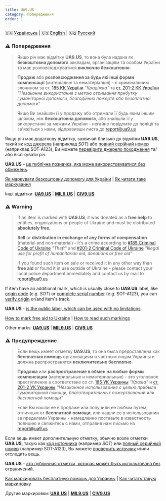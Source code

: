 ```yaml
---
title: UA9.US
category: Попередження
order: 1
---
```


🇺🇦 [Українська](#UA) \| 🇺🇸 [English](#EN) \| 🇦🇶 [Русский](#RU)

<a name="UA"></a>
### ⚠️ **Попередження**
> Якщо річ має відмітку **UA9.US**, то вона була надана як **безкоштовна допомога** закладам, організаціям та особам України та має розповсюджуватися **виключно безкоштовно**.
>
> **Продаж** або **розповсюдження за будь які інші форми компенсації** (матеріальні та нематеріальні) - є кримінальним злочином за ст. [185 КК України](https://protocol.ua/ua/kriminalniy_kodeks_ukraini_stattya_185/) _"Крадіжка"_ та [ст. 201-2 КК України](https://protocol.ua/ua/kriminalniy_kodeks_ukraini_stattya_201_2/) _"Незаконне використання з метою отримання прибутку гуманітарної допомоги, благодійних пожертв або безоплатної допомоги"_
> 
> Якщо Ви знайшли її у продажу або отримали її будь яким іншим шляхом, ніж **безкоштовна допомога**, або знайшли її у використанні за межами України - негайно повідомте до поліції та зв'яжіться з нами, відправивши листа до [report@ua9.us](mailto:report@ua9.us)

Якщо річ має додаткову відмітку, зазвичай близько до відмітки **UA9.US**, такий як [код джерела](/mark/sources/) (наприклад _SOT_) або [повний серійний номер](/mark/serials) (наприклад SOT-A123), Ви можете [перевірити джерело походження]((/mark/sources/)) та/або віслікувати річ.

**UA9.US** - [це публічна позначка, яка може використовуватися без обмежень](/about).

[Як маркувати безкоштовну допомогу для України](/mark/mark) \| [Як читати таке маркування](/mark/read)

Інші відмітки: **[UA9.US](/alert/generic)** \| **[MIL9.US](/alert/military)** \| **[CIV9.US](/alert/civil)**

<a name="EN"></a>
### ⚠️ **Warning**
> If an item is marked with **UA9.US**, it was donated as a **free help** to entities, organizations or people of Ukraine and must be distributed **absolutely free**.
>
> **Sell** or **distribution in exchange of any forms of compensation** (material and non-material) - it's a crime according to [#185 Criminal Code of Ukraine](https://protocol.ua/ua/kriminalniy_kodeks_ukraini_stattya_185/) _"Theft"_ and [#201-2 Criminal Code of Ukraine](https://protocol.ua/ua/kriminalniy_kodeks_ukraini_stattya_201_2/) _"Illegal use for profit of humanitarian aid, donations or free aid"_
> 
> If you found such item on sale or received it in any other way than **free aid** or found it in use outside of Ukraine - please contact your local police department immediately and contact us by mail to [report@ua9.us](mailto:report@ua9.us)

If item have an additional mark, which is usually close to **UA9.US** label, like [origin code](/mark/sources/) (e.g. _SOT_) or [complete serial number](/mark/serials) (e.g. SOT-A123), you can [verify origin]((/mark/sources/)) or/and item's track.

**UA9.US** - [is the public label, which can be used with no limitations](/about).

[How to mark free aid to Ukraine](/mark/mark_en) \| [How to read such markings](/mark/read_en)

Other marks: **[UA9.US](/alert/generic)** \| **[MIL9.US](/alert/military)** \| **[CIV9.US](/alert/civil)**

<a name="RU"></a>
### ⚠️ **Предупреждение**
> Если вещь имеет отметку **UA9.US**, то она была предоставлена как **бесплатная помощь** организациям и частным лицам Украины и должна распространятся **исключительно бесплатно**.
>
> **Продажа** или **распространение в обмен на любые формы компенсации** (материальные и нематериальные) - это уголовное преступление в соответствие со ст. [185 УК Украины](https://protocol.ua/ua/kriminalniy_kodeks_ukraini_stattya_185/) _"Кража"_ и [ст. 201-2 УК Украины](https://protocol.ua/ua/kriminalniy_kodeks_ukraini_stattya_201_2/) _"Незаконное использование с целью прибыли гуманитарной помощи, благотворительных пожертвований или бесплатной помощи"_
> 
> Если Вы нашли ее в продаже или получили ее любым путем, отличным от **бесплатной помощи**, или нашли ее в использовании за пределами Украины - немедленно поставьте в известность полицию и свяжитесь с нами, отправив нам письмо на [report@ua9.us](mailto:report@ua9.us)

Если вещь имеет дополнительную отметку, обычно возле отметки **UA9.US**, такую как [код источника](/mark/sources/) (например _SOT_) или [полный серийный номер](/mark/serials) (например SOT-A123), Вы можете [проверить источник]((/mark/sources/)) и/или отследить вещь.

**UA9.US** - [это публичная отметка, которая может быть использована без ограничений](/about).

[Как маркировать бесплатную помощь для Украины](/mark/mark_ru) \| [Как читать такую маркировку](/mark/read_ru)

Другие маркировки: **[UA9.US](/alert/generic)** \| **[MIL9.US](/alert/military)** \| **[CIV9.US](/alert/civil)**
